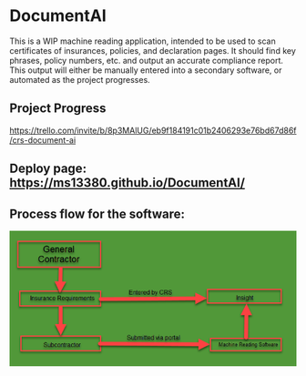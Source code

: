 # DocumentAI
This is a WIP machine reading application, intended to be used to scan certificates of insurances, policies, and declaration pages.
It should find key phrases, policy numbers, etc. and output an accurate compliance report. This output will either be manually entered into a secondary software, or automated as the project progresses. 

## Project Progress
https://trello.com/invite/b/8p3MAlUG/eb9f184191c01b2406293e76bd67d86f/crs-document-ai

## Deploy page: https://ms13380.github.io/DocumentAI/

## Process flow for the software:
![alt text](https://github.com/ms13380/DocumentAI/blob/main/ImprovedProcessFlow_v1.1.png?raw=true)
